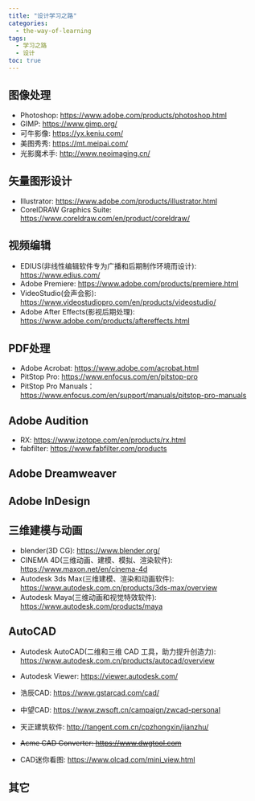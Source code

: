 ```yaml
---
title: "设计学习之路"
categories:
  - the-way-of-learning
tags:
  - 学习之路
  - 设计
toc: true
---
```


## 图像处理

* Photoshop: <https://www.adobe.com/products/photoshop.html>
* GIMP: <https://www.gimp.org/>
* 可牛影像: <https://yx.keniu.com/>
* 美图秀秀: <https://mt.meipai.com/>
* 光影魔术手: <http://www.neoimaging.cn/>

## 矢量图形设计

* Illustrator: <https://www.adobe.com/products/illustrator.html>
* CorelDRAW Graphics Suite: <https://www.coreldraw.com/en/product/coreldraw/>

## 视频编辑

* EDIUS(非线性编辑软件专为广播和后期制作环境而设计): <https://www.edius.com/>
* Adobe Premiere: <https://www.adobe.com/products/premiere.html>
* VideoStudio(会声会影): <https://www.videostudiopro.com/en/products/videostudio/>
* Adobe After Effects(影视后期处理): <https://www.adobe.com/products/aftereffects.html>

## PDF处理

* Adobe Acrobat: <https://www.adobe.com/acrobat.html>
* PitStop Pro: <https://www.enfocus.com/en/pitstop-pro>
* PitStop Pro Manuals：<https://www.enfocus.com/en/support/manuals/pitstop-pro-manuals>

## Adobe Audition

* RX: <https://www.izotope.com/en/products/rx.html>
* fabfilter: <https://www.fabfilter.com/products>

## Adobe Dreamweaver

## Adobe InDesign

## 三维建模与动画

* blender(3D CG): <https://www.blender.org/>
* CINEMA 4D(三维动画、建模、模拟、渲染软件): <https://www.maxon.net/en/cinema-4d>
* Autodesk 3ds Max(三维建模、渲染和动画软件): <https://www.autodesk.com.cn/products/3ds-max/overview>
* Autodesk Maya(三维动画和视觉特效软件): <https://www.autodesk.com/products/maya>

## AutoCAD

* Autodesk AutoCAD(二维和三维 CAD 工具，助力提升创造力): <https://www.autodesk.com.cn/products/autocad/overview>
* Autodesk Viewer: <https://viewer.autodesk.com/>

* 浩辰CAD: <https://www.gstarcad.com/cad/>
* 中望CAD: <https://www.zwsoft.cn/campaign/zwcad-personal>
* 天正建筑软件: <http://tangent.com.cn/cpzhongxin/jianzhu/>
* ~~Acme CAD Converter: <https://www.dwgtool.com>~~
* CAD迷你看图: <https://www.olcad.com/mini_view.html>

## 其它
